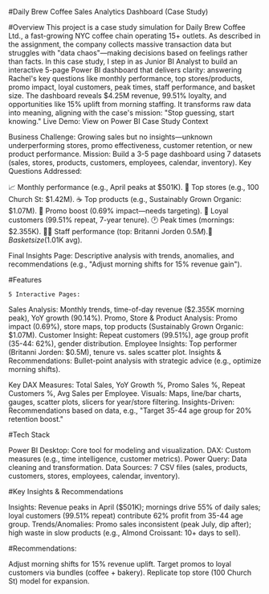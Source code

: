 #Daily Brew Coffee Sales Analytics Dashboard (Case Study)

#Overview
This project is a case study simulation for Daily Brew Coffee Ltd., a fast-growing NYC coffee chain operating 15+ outlets. As described in the assignment, the company collects massive transaction data but struggles with "data chaos"—making decisions based on feelings rather than facts. In this case study, I step in as Junior BI Analyst to build an interactive 5-page Power BI dashboard that delivers clarity: answering Rachel's key questions like monthly performance, top stores/products, promo impact, loyal customers, peak times, staff performance, and basket size.
The dashboard reveals $4.25M revenue, 99.51% loyalty, and opportunities like 15% uplift from morning staffing. It transforms raw data into meaning, aligning with the case's mission: "Stop guessing, start knowing."
Live Demo: View on Power BI
Case Study Context

Business Challenge: Growing sales but no insights—unknown underperforming stores, promo effectiveness, customer retention, or new product performance.
Mission: Build a 3-5 page dashboard using 7 datasets (sales, stores, products, customers, employees, calendar, inventory).
Key Questions Addressed:

📈 Monthly performance (e.g., April peaks at $501K).
🏪 Top stores (e.g., 100 Church St: $1.42M).
☕ Top products (e.g., Sustainably Grown Organic: $1.07M).
🎯 Promo boost (0.69% impact—needs targeting).
👥 Loyal customers (99.51% repeat, 7-year tenure).
🕐 Peak times (mornings: $2.355K).
👨‍🍳 Staff performance (top: Britanni Jorden $0.5M).
🛒 Basket size ($1.01K avg).


Final Insights Page: Descriptive analysis with trends, anomalies, and recommendations (e.g., "Adjust morning shifts for 15% revenue gain").

#Features

    5 Interactive Pages:

Sales Analysis: Monthly trends, time-of-day revenue ($2.355K morning peak), YoY growth (90.14%).
Promo, Store & Product Analysis: Promo impact (0.69%), store maps, top products (Sustainably Grown Organic: $1.07M).
Customer Insight: Repeat customers (99.51%), age group profit (35-44: 62%), gender distribution.
Employee Insights: Top performer (Britanni Jorden: $0.5M), tenure vs. sales scatter plot.
Insights & Recommendations: Bullet-point analysis with strategic advice (e.g., optimize morning shifts).


Key DAX Measures: Total Sales, YoY Growth %, Promo Sales %, Repeat Customers %, Avg Sales per Employee.
Visuals: Maps, line/bar charts, gauges, scatter plots, slicers for year/store filtering.
Insights-Driven: Recommendations based on data, e.g., "Target 35-44 age group for 20% retention boost."

#Tech Stack

Power BI Desktop: Core tool for modeling and visualization.
DAX: Custom measures (e.g., time intelligence, customer metrics).
Power Query: Data cleaning and transformation.
Data Sources: 7 CSV files (sales, products, customers, stores, employees, calendar, inventory).

#Key Insights & Recommendations

Insights: Revenue peaks in April ($501K); mornings drive 55% of daily sales; loyal customers (99.51% repeat) contribute 62% profit from 35-44 age group.
Trends/Anomalies: Promo sales inconsistent (peak July, dip after); high waste in slow products (e.g., Almond Croissant: 10+ days to sell).

#Recommendations:

Adjust morning shifts for 15% revenue uplift.
Target promos to loyal customers via bundles (coffee + bakery).
Replicate top store (100 Church St) model for expansion.
